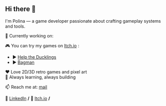 ## Hi there 👋

I'm Polina — a game developer passionate about crafting gameplay systems and tools.

👾 Currently working on:

🎮 You can try my games on [Itch.io](https://mulwe.itch.io/) : 
*  ▶️ [Help the Ducklings](https://github.com/Mulwe/help-the-ducklings)  
*  ▶️ [Bagman](https://mulwe.itch.io/bagman)  


❤️ Love 2D/3D retro games and pixel art  
🧠 Always learning, always building

📫 Reach me at: [mail](polina.g.dev@gmail.com)

👔 [LinkedIn](https://www.linkedin.com/in/polina-g-dev/) **/**
👑 [Itch.io](https://mulwe.itch.io/) **/**
 
